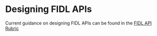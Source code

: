 # Designing FIDL APIs

Current guidance on designing FIDL APIs can be found in the
[FIDL API Rubric][api-rubric]

<!-- xrefs -->
[api-rubric]: /development/api/fidl.md
